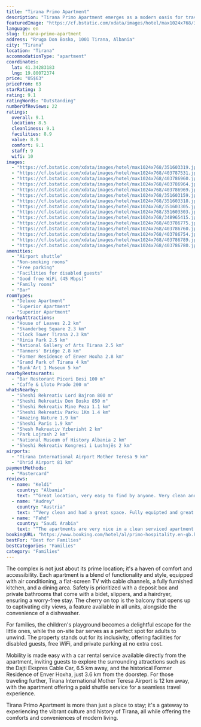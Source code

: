 ```yaml
---
title: "Tirana Primo Apartment"
description: "Tirana Primo Apartment emerges as a modern oasis for travelers seeking the comfort of home with the convenience of city living."
featuredImage: "https://cf.bstatic.com/xdata/images/hotel/max1024x768/351603319.jpg?k=b0814c0a0937411803433d0c9529bb7e98baac4fdb45a7a00293f621421c3a46&o=&hp=1"
language: en
slug: tirana-primo-apartment
address: "Rruga Don Bosko, 1001 Tirana, Albania"
city: "Tirana"
location: "Tirana"
accommodationType: "apartment"
coordinates:
  lat: 41.34283183
  lng: 19.80072374
price: "US$63"
priceFrom: 63
starRating: 3
rating: 9.1
ratingWords: "Outstanding"
numberOfReviews: 22
ratings:
  overall: 9.1
  location: 8.5
  cleanliness: 9.1
  facilities: 8.9
  value: 8.9
  comfort: 9.1
  staff: 9
  wifi: 10
images:
  - "https://cf.bstatic.com/xdata/images/hotel/max1024x768/351603319.jpg?k=b0814c0a0937411803433d0c9529bb7e98baac4fdb45a7a00293f621421c3a46&o=&hp=1"
  - "https://cf.bstatic.com/xdata/images/hotel/max1024x768/403787531.jpg?k=77671b5126ba3372d1c8ad85f4664216bacd18ff25fe3a3e2f1dd9e7e60c0809&o=&hp=1"
  - "https://cf.bstatic.com/xdata/images/hotel/max1024x768/403786960.jpg?k=5dd8a7d23f82d84c72fffdb951330a2744836e7b948fb81761a921ff8241949c&o=&hp=1"
  - "https://cf.bstatic.com/xdata/images/hotel/max1024x768/403786964.jpg?k=f9e8faedfab19ca540992817c5e908f0b50ab971eead8d97adef349fce7cae5e&o=&hp=1"
  - "https://cf.bstatic.com/xdata/images/hotel/max1024x768/403786969.jpg?k=3a2a3abf479aa7c2e3e369fa336c3ea7c11114bfc036586b126f333d22f30b48&o=&hp=1"
  - "https://cf.bstatic.com/xdata/images/hotel/max1024x768/351603159.jpg?k=15d7b10284bae55499cb1d0fc0a87a5d04e5401c4df431f1a3ae6c26cc35729a&o=&hp=1"
  - "https://cf.bstatic.com/xdata/images/hotel/max1024x768/351603318.jpg?k=bf7722fa3230056fc91e95b8175d38c01454cefc5f5ef275cde5d70e6514b574&o=&hp=1"
  - "https://cf.bstatic.com/xdata/images/hotel/max1024x768/351603305.jpg?k=b8752c87e008c7a285bbe1fec652afc0dafba95adbbc55fa88b9e436e6f0da86&o=&hp=1"
  - "https://cf.bstatic.com/xdata/images/hotel/max1024x768/351603303.jpg?k=c8fd255d2b6a07a26a8960bdc9c338b4390881f6e8a215740138622ea2729e16&o=&hp=1"
  - "https://cf.bstatic.com/xdata/images/hotel/max1024x768/348965415.jpg?k=3e996fdd5e4cc6ae3f6cbfeaaced806ba91dc678e61d3d053b45f64979b558ce&o=&hp=1"
  - "https://cf.bstatic.com/xdata/images/hotel/max1024x768/403786775.jpg?k=00a94ced4b39be64114f4a174c9b841ddf44b51c13dd5f892b58ea5ec798b8c5&o=&hp=1"
  - "https://cf.bstatic.com/xdata/images/hotel/max1024x768/403786760.jpg?k=70014f4a6bd454e127ee0518eec732d0e0a69941a0bd89e46456d4d39acc0fda&o=&hp=1"
  - "https://cf.bstatic.com/xdata/images/hotel/max1024x768/403786754.jpg?k=57d9e70455c077e3b06dd0ce25c3102ae3c211c8b6296733fa4f03c68aaf1e87&o=&hp=1"
  - "https://cf.bstatic.com/xdata/images/hotel/max1024x768/403786789.jpg?k=cb31e414b2efddcce53e8301928e9cb328893c32b8557fb1a688d5092b6104d1&o=&hp=1"
  - "https://cf.bstatic.com/xdata/images/hotel/max1024x768/403786780.jpg?k=16d3bc78448768523a7c775ca1a1f4584734356db09004e193f9bfec8bb1fdd7&o=&hp=1"
amenities:
  - "Airport shuttle"
  - "Non-smoking rooms"
  - "Free parking"
  - "Facilities for disabled guests"
  - "Good free WiFi (45 Mbps)"
  - "Family rooms"
  - "Bar"
roomTypes:
  - "Deluxe Apartment"
  - "Superior Apartment"
  - "Superior Apartment"
nearbyAttractions:
  - "House of Leaves 2.2 km"
  - "Skanderbeg Square 2.3 km"
  - "Clock Tower Tirana 2.3 km"
  - "Rinia Park 2.5 km"
  - "National Gallery of Arts Tirana 2.5 km"
  - "Tanners' Bridge 2.8 km"
  - "Former Residence of Enver Hoxha 2.8 km"
  - "Grand Park of Tirana 4 km"
  - "Bunk'Art 1 Museum 5 km"
nearbyRestaurants:
  - "Bar Restorant Piceri Besi 100 m"
  - "Caffe & Lloto Prado 200 m"
whatsNearby:
  - "Sheshi Rekreativ Lord Bajron 800 m"
  - "Sheshi Rekreativ Don Bosko 850 m"
  - "Sheshi Rekreativ Mine Peza 1.1 km"
  - "Sheshi Rekreativ Parku 1Km 1.4 km"
  - "Amazing Nature 1.9 km"
  - "Sheshi Paris 1.9 km"
  - "Shesh Rekreativ Yzberisht 2 km"
  - "Park Lojrash 2 km"
  - "National Museum of History Albania 2 km"
  - "Sheshi Rekreativ Kongresi i Lushnjës 2 km"
airports:
  - "Tirana International Airport Mother Teresa 9 km"
  - "Ohrid Airport 81 km"
paymentMethods:
  - "Mastercard"
reviews:
  - name: "Keldi"
    country: "Albania"
    text: "“Great location, very easy to find by anyone. Very clean and comfortable. 10/10, worth every penny!”"
  - name: "Audrey"
    country: "Austria"
    text: "“Very clean and had a great space. Fully equipted and great location.”"
  - name: "Fahd"
    country: "Saudi Arabia"
    text: "“The apartments are very nice in a clean serviced apartment complex with air conditioning, free parking, very safe and helpful owner”"
bookingURL: "https://www.booking.com/hotel/al/primo-hospitality.en-gb.html?aid=8035640"
bestFor: "Best for Families"
bestCategories: "Families"
category: "Families"
---
```


The complex is not just about its prime location; it's a haven of comfort and accessibility. Each apartment is a blend of functionality and style, equipped with air conditioning, a flat-screen TV with cable channels, a fully furnished kitchen, and a dining area. Safety is prioritized with a deposit box and private bathrooms that come with a bidet, slippers, and a hairdryer, ensuring a worry-free stay. The cherry on top is the balcony that opens up to captivating city views, a feature available in all units, alongside the convenience of a dishwasher.

For families, the children's playground becomes a delightful escape for the little ones, while the on-site bar serves as a perfect spot for adults to unwind. The property stands out for its inclusivity, offering facilities for disabled guests, free WiFi, and private parking at no extra cost.

Mobility is made easy with a car rental service available directly from the apartment, inviting guests to explore the surrounding attractions such as the Dajti Ekspres Cable Car, 6.5 km away, and the historical Former Residence of Enver Hoxha, just 3.6 km from the doorstep. For those traveling further, Tirana International Mother Teresa Airport is 12 km away, with the apartment offering a paid shuttle service for a seamless travel experience.

Tirana Primo Apartment is more than just a place to stay; it's a gateway to experiencing the vibrant culture and history of Tirana, all while offering the comforts and conveniences of modern living.